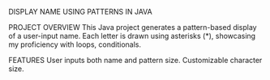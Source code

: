 DISPLAY NAME USING PATTERNS IN JAVA 

PROJECT OVERVIEW
This Java project generates a pattern-based display of a user-input name. Each letter is drawn using asterisks (*), showcasing my proficiency with loops, conditionals.

FEATURES
User inputs both name and pattern size.
Customizable character size.


